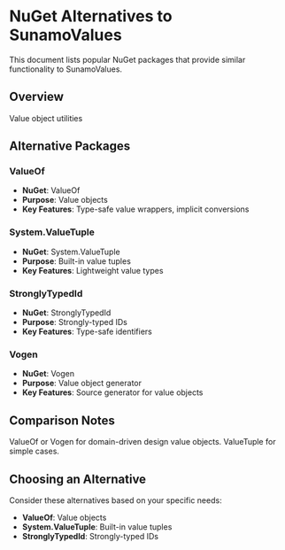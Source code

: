 # NuGet Alternatives to SunamoValues

This document lists popular NuGet packages that provide similar functionality to SunamoValues.

## Overview

Value object utilities

## Alternative Packages

### ValueOf
- **NuGet**: ValueOf
- **Purpose**: Value objects
- **Key Features**: Type-safe value wrappers, implicit conversions

### System.ValueTuple
- **NuGet**: System.ValueTuple
- **Purpose**: Built-in value tuples
- **Key Features**: Lightweight value types

### StronglyTypedId
- **NuGet**: StronglyTypedId
- **Purpose**: Strongly-typed IDs
- **Key Features**: Type-safe identifiers

### Vogen
- **NuGet**: Vogen
- **Purpose**: Value object generator
- **Key Features**: Source generator for value objects

## Comparison Notes

ValueOf or Vogen for domain-driven design value objects. ValueTuple for simple cases.

## Choosing an Alternative

Consider these alternatives based on your specific needs:
- **ValueOf**: Value objects
- **System.ValueTuple**: Built-in value tuples
- **StronglyTypedId**: Strongly-typed IDs
